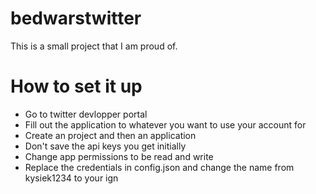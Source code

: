 # bedwarstwitter

This is a small project that I am proud of.

# How to set it up

- Go to twitter devlopper portal
- Fill out the application to whatever you want to use your account for
- Create an project and then an application
- Don't save the api keys you get initially
- Change app permissions to be read and write
- Replace the credentials in config.json and change the name from kysiek1234 to your ign

